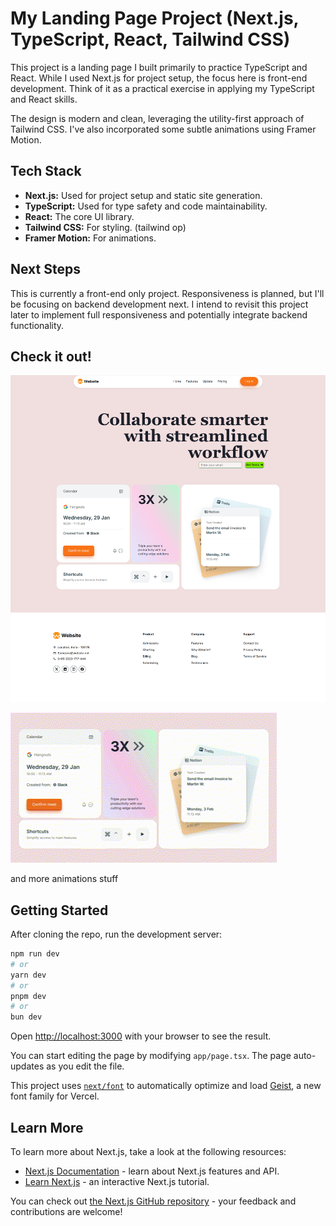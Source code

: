 # My Landing Page Project (Next.js, TypeScript, React, Tailwind CSS)

This project is a landing page I built primarily to practice TypeScript and React. While I used Next.js for project setup, the focus here is front-end development. Think of it as a practical exercise in applying my TypeScript and React skills.

The design is modern and clean, leveraging the utility-first approach of Tailwind CSS. I've also incorporated some subtle animations using Framer Motion.

## Tech Stack

- **Next.js:** Used for project setup and static site generation.
- **TypeScript:** Used for type safety and code maintainability.
- **React:** The core UI library.
- **Tailwind CSS:** For styling. (tailwind op)
- **Framer Motion:** For animations.

## Next Steps

This is currently a front-end only project. Responsiveness is planned, but I'll be focusing on backend development next. I intend to revisit this project later to implement full responsiveness and potentially integrate backend functionality.

## Check it out!

![full-page screenshot of the project](./public/screencapture-localhost-3000-2025-02-03-19_02_35.png)

![grid animation using framer motion](./public/features-grid=animation-Made-with-Clipchamp.gif)

and more animations stuff

## Getting Started

After cloning the repo, run the development server:

```bash
npm run dev
# or
yarn dev
# or
pnpm dev
# or
bun dev
```

Open [http://localhost:3000](http://localhost:3000) with your browser to see the result.

You can start editing the page by modifying `app/page.tsx`. The page auto-updates as you edit the file.

This project uses [`next/font`](https://nextjs.org/docs/app/building-your-application/optimizing/fonts) to automatically optimize and load [Geist](https://vercel.com/font), a new font family for Vercel.

## Learn More

To learn more about Next.js, take a look at the following resources:

- [Next.js Documentation](https://nextjs.org/docs) - learn about Next.js features and API.
- [Learn Next.js](https://nextjs.org/learn) - an interactive Next.js tutorial.

You can check out [the Next.js GitHub repository](https://github.com/vercel/next.js) - your feedback and contributions are welcome!
